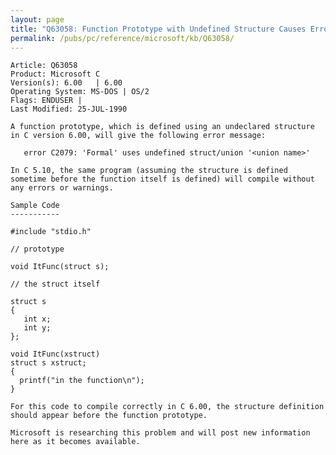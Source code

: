 ```yaml
---
layout: page
title: "Q63058: Function Prototype with Undefined Structure Causes Error"
permalink: /pubs/pc/reference/microsoft/kb/Q63058/
---
```


	Article: Q63058
	Product: Microsoft C
	Version(s): 6.00   | 6.00
	Operating System: MS-DOS | OS/2
	Flags: ENDUSER |
	Last Modified: 25-JUL-1990
	
	A function prototype, which is defined using an undeclared structure
	in C version 6.00, will give the following error message:
	
	   error C2079: 'Formal' uses undefined struct/union '<union name>'
	
	In C 5.10, the same program (assuming the structure is defined
	sometime before the function itself is defined) will compile without
	any errors or warnings.
	
	Sample Code
	-----------
	
	#include "stdio.h"
	
	// prototype
	
	void ItFunc(struct s);
	
	// the struct itself
	
	struct s
	{
	   int x;
	   int y;
	};
	
	void ItFunc(xstruct)
	struct s xstruct;
	{
	  printf("in the function\n");
	}
	
	For this code to compile correctly in C 6.00, the structure definition
	should appear before the function prototype.
	
	Microsoft is researching this problem and will post new information
	here as it becomes available.
